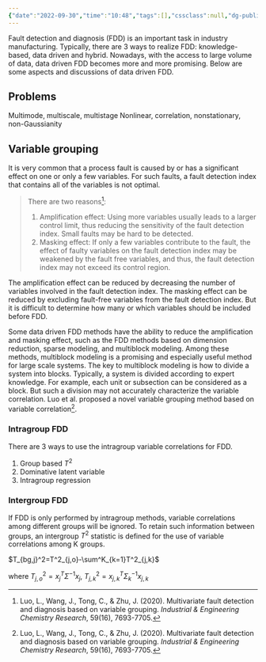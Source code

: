 ```yaml
---
{"date":"2022-09-30","time":"10:48","tags":[],"cssclass":null,"dg-publish":true,"dg-class":"algorithm","dg-show-local-graph":true,"permalink":"/2-areas/reading/data-driven-fdd-for-complex-systems/data-driven-fault-detection-and-diagnosis-for-complex-system/","dgShowLocalGraph":true,"dgPassFrontmatter":true}
---
```



Fault detection and diagnosis (FDD) is an important task in industry manufacturing. Typically, there are 3 ways to realize FDD: knowledge-based, data driven and hybrid. Nowadays, with the access to large volume of data, data driven FDD becomes more and more promising. Below are some aspects and discussions of data driven FDD.

## Problems

Multimode, multiscale, multistage
Nonlinear, correlation, nonstationary, non-Gaussianity

## Variable grouping

It is very common that a process fault is caused by or has a significant effect on one or only a few variables. For such faults, a fault detection index that contains all of the variables is not optimal.

> There are two reasons[^1]:
>
> 1. Amplification effect: Using more variables usually leads to a larger control limit, thus reducing the sensitivity of the fault detection index. Small faults may be hard to be detected.
> 2. Masking effect: If only a few variables contribute to the fault, the effect of faulty variables on the fault detection index may be weakened by the fault free variables, and thus, the fault detection index may not exceed its control region.

The amplification effect can be reduced by  decreasing the number of variables involved in the fault detection index. The masking effect can be reduced by excluding fault-free variables from the fault detection index. But it is difficult to determine how many or which variables should be included before FDD.

Some data driven FDD methods have the ability to reduce the amplification and masking effect, such as the FDD methods based on dimension reduction, sparse modeling, and multiblock modeling. Among these methods, multiblock modeling is a promising and especially useful method for large scale systems.  The key to multiblock modeling is how to divide a system into blocks. Typically, a system is divided according to expert knowledge. For example, each unit or subsection can be considered as a block. But such a division may not accurately characterize the variable correlation. Luo et al. proposed a novel variable grouping method based on variable correlation[^1].

### Intragroup FDD

There are 3 ways to use the intragroup variable correlations for FDD.

1. Group based $T^2$
2. Dominative latent variable
3. Intragroup regression

### Intergroup FDD

If FDD is only performed by intragroup methods, variable correlations among different groups will be ignored. To retain such information between groups, an intergroup $T^2$ statistic is defined for the use of variable correlations among K groups.

$T_{bg,j}^2=T^2_{j,o}-\sum^K_{k=1}T^2_{j,k}$

where  $T^2_{j,o}=x_j^T\Sigma^{-1}x_j$, $T^2_{j,k}=x^T_{j,k}\Sigma_k^{-1}x_{j,k}$

[^1]: Luo, L., Wang, J., Tong, C., & Zhu, J. (2020). Multivariate fault detection and diagnosis based on variable grouping. *Industrial & Engineering Chemistry Research*, 59(16), 7693-7705.
